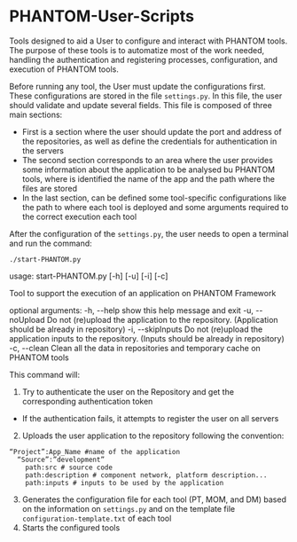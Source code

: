 # PHANTOM-User-Scripts

Tools designed to aid a User to configure and interact with PHANTOM tools. The purpose of these tools is to automatize most of the work needed, handling the authentication and registering processes, configuration, and execution of PHANTOM tools.

Before running any tool, the User must update the configurations first. These configurations are stored in the file `settings.py`.
In this file, the user should validate and update several fields. This file is composed of three main sections:
- First is a section where the user should update the port and address of the repositories, as well as define the credentials for authentication in the servers
- The second section corresponds to an area where the user provides some information about the application to be analysed bu PHANTOM tools, where is identified the name of the app and the path where the files are stored
- In the last  section, can be defined some tool-specific configurations like the path to where each tool is deployed and some arguments required to the correct execution each tool 

After the configuration of the `settings.py`, the user needs to open a terminal and run the command:

`./start-PHANTOM.py`

usage: start-PHANTOM.py [-h] [-u] [-i] [-c]

Tool to support the execution of an application on PHANTOM Framework

optional arguments:
  -h, --help        show this help message and exit
  -u, --noUpload    Do not (re)upload the application to the repository.
                    (Application should be already in repository)
  -i, --skipInputs  Do not (re)upload the application inputs to the
                    repository. (Inputs should be already in repository)
  -c, --clean       Clean all the data in repositories and temporary cache on
                    PHANTOM tools

This command will:
1. Try to authenticate the user on the Repository and get the corresponding authentication token
- If the authentication fails, it attempts to register the user on all servers
2. Uploads the user application to the repository following the convention:
```
“Project”:App_Name #name of the application
  “Source”:”development”
    path:src # source code
    path:description # component network, platform description...
    path:inputs # inputs to be used by the application
```
3. Generates the configuration file for each tool (PT, MOM, and DM) based on the information on `settings.py` and on the template file `configuration-template.txt` of each tool
4. Starts the configured tools
